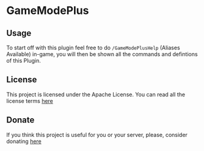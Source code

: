 # GameModePlus

## Usage
To start off with this plugin feel free to do ```/GameModePlusHelp``` (Aliases Available) in-game, you will then be shown all the commands and defintions of this Plugin.

## License
This project is licensed under the Apache License. You can read all the license terms [here](LICENSE)

## Donate
If you think this project is useful for you or your server, please, consider donating [here](https://paypal.me/devin54rodriguez)
